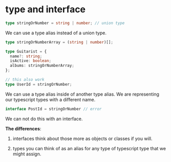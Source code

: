 # type and interface

```ts
type stringOrNumber = string | number; // union type
```

We can use a type alias instead of a union type.

```ts
type stringOrNumberArray = (string | number)[];

type Guitarist = {
  name?: string;
  isActive: boolean;
  albums: stringOrNumberArray;
};

// this also work
type UserId = stringOrNumber;
```

We can use a type alias inside of another type alias.
We are representing our typescript types with a different name.

```ts
interface PostId = stringOrNumber // error
```

We can not do this with an interface.

**The differences**:

1. interfaces think about those more as objects or classes if you will.

2. types you can think of as an alias for any type of typescript type that we might assign.